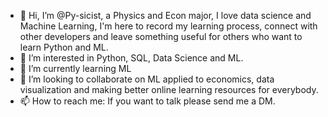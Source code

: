 - 👋 Hi, I’m @Py-sicist, a Physics and Econ major, I love data science and Machine Learning, I'm here to record my learning process, connect with other developers and leave something useful for others who want to learn Python and ML.
- 👀 I’m interested in Python, SQL, Data Science and ML.
- 🌱 I’m currently learning ML
- 💞️ I’m looking to collaborate on ML applied to economics, data visualization and making better online learning resources for everybody.
- 📫 How to reach me: If you want to talk please send me a DM.

<!---
Py-sicist/Py-sicist is a ✨ special ✨ repository because its `README.md` (this file) appears on your GitHub profile.
You can click the Preview link to take a look at your changes.
--->
